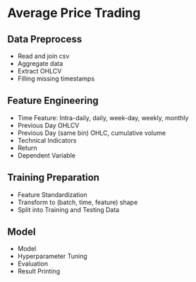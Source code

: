  # Average Price Trading
 
 ## Data Preprocess

* Read and join csv
* Aggregate data
* Extract OHLCV
* Filling missing timestamps


## Feature Engineering

* Time Feature: Intra-daily, daily, week-day, weekly, monthly
* Previous Day OHLCV
* Previous Day (same bin) OHLC, cumulative volume
* Technical Indicators
* Return
* Dependent Variable


## Training Preparation

* Feature Standardization
* Transform to (batch, time, feature) shape
* Split into Training and Testing Data


## Model 

* Model
* Hyperparameter Tuning
* Evaluation
* Result Printing
